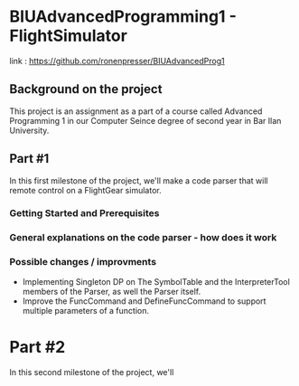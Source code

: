 # BIUAdvancedProgramming1 - FlightSimulator

link :
https://github.com/ronenpresser/BIUAdvancedProg1

## Background on the project
This project is an assignment as a part of a course called Advanced Programming 1 in our Computer Seince degree of second year in Bar Ilan University.

## Part #1
In this first milestone of the project, we'll make a code parser that will remote control on a FlightGear simulator.

### Getting Started and Prerequisites

### General explanations on the code parser - how does it work

### Possible changes / improvments

* Implementing Singleton DP on The SymbolTable and the InterpreterTool members of the Parser,
  as well the Parser itself.
* Improve the FuncCommand and DefineFuncCommand to support multiple parameters of a function.




# Part #2
In this second milestone of the project, we'll

